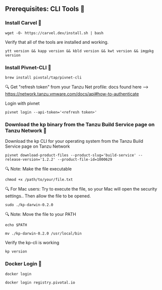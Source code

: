 
## Prerequisites: CLI Tools 🔧

 ### Install Carvel 🔧

```
wget -O- https://carvel.dev/install.sh | bash
```

Verify that all of the tools are installed and working.

```
ytt version && kapp version && kbld version && kwt version && imgpkg version
``` 

 ### Install Pivnet-CLI 🔧
 

```
brew install pivotal/tap/pivnet-cli
``` 

🔍 Get "refresh token" from your Tanzu Net profile: docs found here --> https://network.tanzu.vmware.com/docs/api#how-to-authenticate

Login with pivnet
``` 
pivnet login --api-token='<refresh token>'
```


 
 
 ### Download the kp binary from the Tanzu Build Service page on Tanzu Network 🔧
 
Download the kp CLI for your operating system from the Tanzu Build Service page on Tanzu Network

```
pivnet download-product-files --product-slug='build-service' --release-version='1.2.2' --product-file-id=1000629
```

🔍 Note: Make the file executable

```
chmod +x /path/to/your/file.txt
```

🔍 For Mac users: Try to execute the file, so your Mac will open the security settings.. Then allow the file to be opened.

 ```
 sudo ./kp-darwin-0.2.0 
 ```


 
🔍 Note: Move the file to your PATH

 ```
 echo $PATH
 
 mv ./kp-darwin-0.2.0 /usr/local/bin
 ```

Verify the kp-cli is working

```
kp version
```


 ### Docker Login  🔧
 
 ```
 docker login
 ```
 
 ```
 docker login registry.pivotal.io
 ```
 
